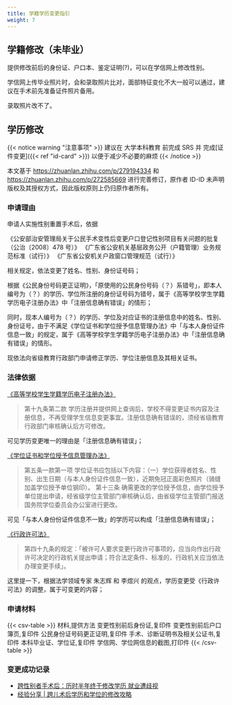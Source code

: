 ```yaml
---
title: 学籍学历变更指引
weight: 7
---
```


## 学籍修改（未毕业）

<!-- 施工中 -->

提供修改前后的身份证、户口本、鉴定证明(?)，可以在学信网上修改性别。

学信网上传毕业照片时，会和录取照片比对，面部特征变化不大一般可以通过，建议在手术前先准备证件照片备用。

录取照片改不了。

## 学历修改

{{< notice warning "注意事项" >}}
建议在 大学本科教育 前完成 SRS 并 完成[证件变更]({{< ref "id-card" >}}) 以便于减少不必要的麻烦
{{< /notice >}}

本文基于 <https://zhuanlan.zhihu.com/p/279194334> 和 <https://zhuanlan.zhihu.com/p/272585669> 进行完善修订，原作者 ID-ID 未声明版权及其授权方式，因此版权原则上仍归原作者所有。

### 申请理由

申请人实施性别重置手术后，依据

《公安部治安管理局关于公民手术变性后变更户口登记性别项目有关问题的批复（公治〔2008〕478 号）》
《广东省公安机关基层政务公开（户籍管理）业务规范标准（试行）》
《广东省公安机关户政窗口管理规范（试行）》

相关规定，依法变更了姓名、性别、身份证号码；

根据《公民身份号码更正证明》，「原使用的公民身份号码（？）系错号」，即本人编号为（？）的学历、学位所注册的身份证号码为错号，属于《高等学校学生学籍学历电子注册办法》中「注册信息确有错误」的情形；

同时，现本人编号为（？）的学历、学位及对应证书的注册信息中的姓名、性别、身份证号，由于不满足《学位证书和学位授予信息管理办法》中「与本人身份证件信息一致」的规定，属于《高等学校学生学籍学历电子注册办法》中「注册信息确有错误」的情形。

现依法向省级教育行政部门申请修正学历、学位注册信息及其相关证书。

### 法律依据

[《高等学校学生学籍学历电子注册办法》](http://www.moe.gov.cn/srcsite/A15/s3263/201408/t20140825_174309.html)

> 第十九条第二款 学历注册并提供网上查询后，学校不得变更证书内容及注册信息，不再受理学生信息变更事宜。注册信息确有错误的，须经省级教育行政部门审核确认后方可修改。

可见学历变更唯一的理由是「注册信息确有错误」；

[《学位证书和学位授予信息管理办法》](http://www.moe.gov.cn/srcsite/A22/yjss_xwgl/moe_818/201907/t20190726_392378.html)

> 第五条一款第一项 学位证书应包括以下内容：（一）学位获得者姓名、性别、出生日期（与本人身份证件信息一致），近期免冠正面彩色照片（骑缝加盖学位授予单位钢印）。
> 第十三条 确需更改的学位授予信息，由学位授予单位提出申请，经省级学位主管部门审核确认后，由省级学位主管部门报送国务院学位委员会办公室进行更改。

可见「与本人身份份证件信息不一致」的学历可以构成「注册信息确有错误」；

[《行政许可法》](http://www.gov.cn/flfg/2005-06/27/content_9899.htm)

> 第四十九条的规定：「被许可人要求变更行政许可事项的，应当向作出行政许可决定的行政机关提出申请；符合法定条件、标准的，行政机关应当依法办理变更手续」。

这里提一下，根据法学领域专家 朱志辉 和 李煜兴 的观点，学历变更受《行政许可法》的调整，属于可变更的内容；

### 申请材料

{{< csv-table >}}
材料,提供方法
变更性别前后身份证,复印件
变更性别前后户口簿页,复印件
公民身份证号码更正证明,复印件
手术、诊断证明书及相关公证书,复印件
本科毕业证、学位证,复印件
学信网、学位网信息的截图,打印件
{{< /csv-table >}}

### 变更成功记录

- [跨性别者手术后：历时半年终于修改学历 就业遭歧视](https://www.sohu.com/a/362100660_120146415)
- [经验分享 | 跨儿术后学历和学位的修改攻略](https://mp.weixin.qq.com/s/MP3ib9IAj99XpkZJ5U1ckA)
